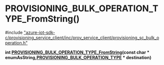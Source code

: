 # PROVISIONING_BULK_OPERATION_TYPE_FromString()

\#include ["azure-iot-sdk-c/provisioning_service_client/inc/prov_service_client/provisioning_sc_bulk_operation.h"](../iot-c-ref-provisioning-sc-bulk-operation-h.md)  

**int [PROVISIONING_BULK_OPERATION_TYPE_FromString](#provisioning__sc__bulk__operation_8h_1a17d3b14bbba2a820e238e5356e2df96f)(const char * enumAsString,[PROVISIONING_BULK_OPERATION_TYPE](#provisioning__sc__bulk__operation_8h_1ac66e6772e50bfc17920ea61fe3494f0d) * destination)**

